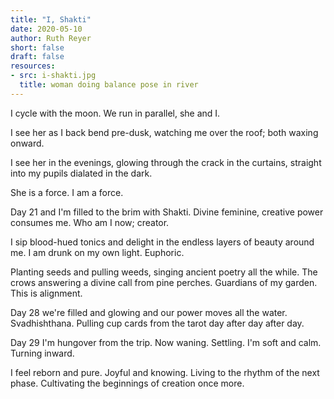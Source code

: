 ```yaml
---
title: "I, Shakti"
date: 2020-05-10
author: Ruth Reyer
short: false
draft: false
resources:
- src: i-shakti.jpg
  title: woman doing balance pose in river
---
```


I cycle with the moon. We run in parallel, she and I.

I see her as I back bend pre-dusk, watching me over the roof; both waxing onward.

I see her in the evenings, glowing through the crack in the curtains, straight into my pupils dialated in the dark.

She is a force. I am a force.

Day 21 and I'm filled to the brim with Shakti. Divine feminine, creative power consumes me. Who am I now; creator.

I sip blood-hued tonics and delight in the endless layers of beauty around me. I am drunk on my own light. Euphoric.

Planting seeds and pulling weeds, singing ancient poetry all the while. The crows answering a divine call from pine perches. Guardians of my garden. This is alignment.

Day 28 we're filled and glowing and our power moves all the water. Svadhishthana. Pulling cup cards from the tarot day after day after day.

Day 29 I'm hungover from the trip. Now waning. Settling. I'm soft and calm. Turning inward.

I feel reborn and pure. Joyful and knowing. Living to the rhythm of the next phase. Cultivating the beginnings of creation once more.

